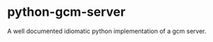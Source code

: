 python-gcm-server
=================

A well documented idiomatic python implementation of a gcm server.
